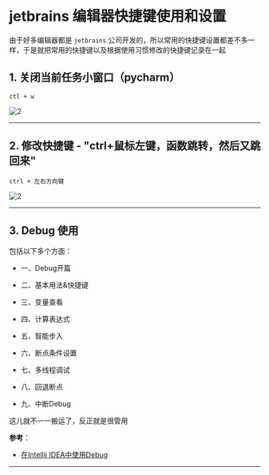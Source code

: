 # jetbrains 编辑器快捷键使用和设置

由于好多编辑器都是 `jetbrains` 公司开发的，所以常用的快捷键设置都差不多一样，于是就把常用的快捷键以及根据使用习惯修改的快捷键记录在一起

## 1. 关闭当前任务小窗口（pycharm）

`ctl + w`

![2](http://ww1.sinaimg.cn/large/006alGmrly1g297hky1y4j30ud0kl0ve.jpg)

---

## 2. 修改快捷键 - "ctrl+鼠标左键，函数跳转，然后又跳回来"

`ctrl + 左右方向键`

![2](http://ww1.sinaimg.cn/large/006alGmrgy1g1bxqucnmnj30vp0k1775.jpg)

---

## 3. Debug 使用

包括以下多个方面：

- 一、Debug开篇

- 二、基本用法&快捷键

- 三、变量查看

- 四、计算表达式

- 五、智能步入

- 六、断点条件设置

- 七、多线程调试

- 八、回退断点

- 九、中断Debug

这儿就不一一搬运了，反正就是很管用

**参考**：

- [在Intellij IDEA中使用Debug](https://www.cnblogs.com/chiangchou/p/idea-debug.html)

---